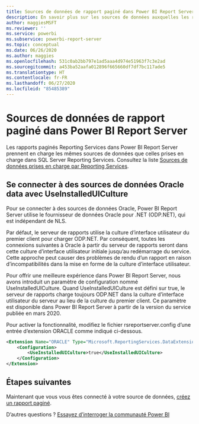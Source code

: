 ```yaml
---
title: Sources de données de rapport paginé dans Power BI Report Server
description: En savoir plus sur les sources de données auxquelles les rapports paginés (.rdl) peuvent se connecter dans Power BI Report Server.
author: maggiesMSFT
ms.reviewer: ''
ms.service: powerbi
ms.subservice: powerbi-report-server
ms.topic: conceptual
ms.date: 06/26/2020
ms.author: maggies
ms.openlocfilehash: 531c0ab2bb797e1ad5aaa4d974e51963f7c3e2ad
ms.sourcegitcommit: a453ba52aafa012896f665660df7df7bc117ade5
ms.translationtype: HT
ms.contentlocale: fr-FR
ms.lasthandoff: 06/27/2020
ms.locfileid: "85485389"
---
```

# <a name="paginated-report-data-sources--in-power-bi-report-server"></a>Sources de données de rapport paginé dans Power BI Report Server
Les rapports paginés Reporting Services dans Power BI Report Server prennent en charge les mêmes sources de données que celles prises en charge dans SQL Server Reporting Services. Consultez la liste [Sources de données prises en charge par Reporting Services](https://docs.microsoft.com/sql/reporting-services/report-data/data-sources-supported-by-reporting-services-ssrs).

## <a name="connect-to-oracle-data-sources-with-useinstalleduiculture"></a>Se connecter à des sources de données Oracle data avec UseInstalledUICulture

Pour se connecter à des sources de données Oracle, Power BI Report Server utilise le fournisseur de données Oracle pour .NET (ODP.NET), qui est indépendant de NLS.

Par défaut, le serveur de rapports utilise la culture d’interface utilisateur du premier client pour charger ODP.NET.  Par conséquent, toutes les connexions suivantes à Oracle à partir du serveur de rapports seront dans cette culture d’interface utilisateur initiale jusqu’au redémarrage du service.  Cette approche peut causer des problèmes de rendu d’un rapport en raison d’incompatibilités dans la mise en forme de la culture d’interface utilisateur.

Pour offrir une meilleure expérience dans Power BI Report Server, nous avons introduit un paramètre de configuration nommé UseInstalledUICulture. Quand UseInstalledUICulture est défini sur true, le serveur de rapports charge toujours ODP.NET dans la culture d’interface utilisateur du serveur au lieu de la culture du premier client.
Ce paramètre est disponible dans Power BI Report Server à partir de la version du service publiée en mars 2020.

Pour activer la fonctionnalité, modifiez le fichier rsreportserver.config d’une entrée d’extension ORACLE comme indiqué ci-dessous.
```xml
<Extension Name="ORACLE" Type="Microsoft.ReportingServices.DataExtensions.OracleClientConnectionWrapper,Microsoft.ReportingServices.DataExtensions">
    <Configuration>
        <UseInstalledUICulture>true</UseInstalledUICulture>
    </Configuration>
</Extension>
```

## <a name="next-steps"></a>Étapes suivantes
Maintenant que vous vous êtes connecté à votre source de données, [créez un rapport paginé](quickstart-create-paginated-report.md).  


D’autres questions ? [Essayez d’interroger la communauté Power BI](https://community.powerbi.com/)
